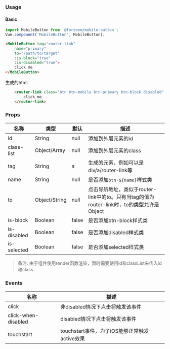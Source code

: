 ### Usage

#### Basic

```js
import MobileButton from '@forzoom/mobile-button';
Vue.component('MobileButton', MobileButton);
```

```html
<MobileButton tag="router-link"
	name="primary"
	to="/path/to/target"
	:is-block="true"
	:is-disabled="true">
	click me
</MobileButton>
```

生成的html

```html
	<router-link class="btn btn-mobile btn-primary btn-block disabled" to="/path/to/target">
		click me
	</router-link>
```

### Props

|名称|类型|默认|描述|
|---|---|---|---|
|id|String|null|添加到外层元素的id|
|class-list|Object/Array|null|添加到外层元素的class|
|tag|String|a|生成的元素，例如可以是div/a/router-link等|
|name|String|null|是否添加`btn-${name}`样式类|
|to|Object/String|null|点击导航地址，类似于router-link中的to。只有当tag的值为router-link时，to的类型允许是Object|
|is-block|Boolean|false|是否添加btn-block样式类|
|is-disabled|Boolean|false|是否添加disabled样式类|
|is-selected|Boolean|false|是否添加selected样式类|

> 备注: 由于组件使用render函数渲染，暂时需要使用id和classList来传入id和class

### Events

|名称|描述|
|---|---|
|click|非disabled情况下点击将触发该事件|
|click-when-disabled|disabled情况下点击将触发该事件|
|touchstart|touchstart事件，为了iOS能够正常触发active效果|